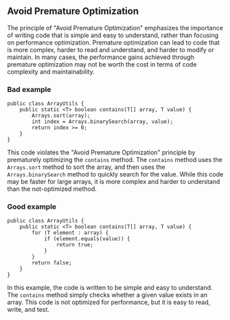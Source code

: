 ## Avoid Premature Optimization

The principle of "Avoid Premature Optimization" emphasizes the importance of writing code that is simple and easy to understand, rather than focusing on performance optimization. Premature optimization can lead to code that is more complex, harder to read and understand, and harder to modify or maintain. In many cases, the performance gains achieved through premature optimization may not be worth the cost in terms of code complexity and maintainability.

### Bad example

```
public class ArrayUtils {
    public static <T> boolean contains(T[] array, T value) {
        Arrays.sort(array);
        int index = Arrays.binarySearch(array, value);
        return index >= 0;
    }
}
```

This code violates the "Avoid Premature Optimization" principle by prematurely optimizing the `contains` method. The `contains` method uses the `Arrays.sort` method to sort the array, and then uses the `Arrays.binarySearch` method to quickly search for the value. While this code may be faster for large arrays, it is more complex and harder to understand than the not-optimized method.

### Good example

```
public class ArrayUtils {
    public static <T> boolean contains(T[] array, T value) {
        for (T element : array) {
            if (element.equals(value)) {
                return true;
            }
        }
        return false;
    }
}
```

In this example, the code is written to be simple and easy to understand. The `contains` method simply checks whether a given value exists in an array. This code is not optimized for performance, but it is easy to read, write, and test.
